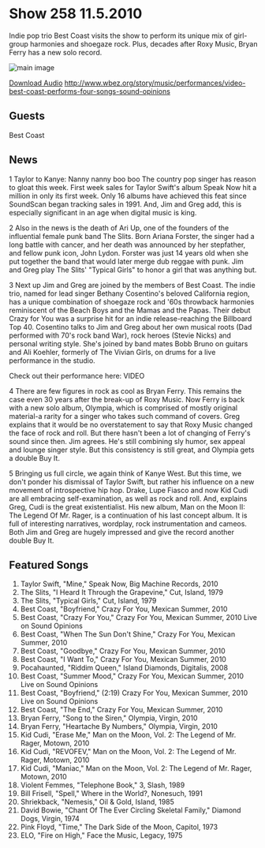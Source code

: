 # Show 258 11.5.2010
Indie pop trio Best Coast visits the show to perform its unique mix of girl-group harmonies and shoegaze rock. Plus, decades after Roxy Music, Bryan Ferry has a new solo record.

![main image](http://www.soundopinions.org/images/2010/bestcoast.jpg)

[Download Audio](http://audio.soundopinions.org/streams/2010/11/so_20101105.m3u)
http://www.wbez.org/story/music/performances/video-best-coast-performs-four-songs-sound-opinions

## Guests
Best Coast

## News
1 Taylor to Kanye: Nanny nanny boo boo
The country pop singer has reason to gloat this week. First week sales for Taylor Swift's album Speak Now hit a million in only its first week. Only 16 albums have achieved this feat since SoundScan began tracking sales in 1991. And, Jim and Greg add, this is especially significant in an age when digital music is king.

2 Also in the news is the death of Ari Up, one of the founders of the influential female punk band The Slits. Born Ariana Forster, the singer had a long battle with cancer, and her death was announced by her stepfather, and fellow punk icon, John Lydon. Forster was just 14 years old when she put together the band that would later merge dub reggae with punk. Jim and Greg play The Slits' "Typical Girls" to honor a girl that was anything but.

3 Next up Jim and Greg are joined by the members of Best Coast. The indie trio, named for lead singer Bethany Cosentino's beloved California region, has a unique combination of shoegaze rock and '60s throwback harmonies reminiscent of the Beach Boys and the Mamas and the Papas. Their debut Crazy for You was a surprise hit for an indie release-reaching the Billboard Top 40. Cosentino talks to Jim and Greg about her own musical roots (Dad performed with 70's rock band War), rock heroes (Stevie Nicks) and personal writing style. She's joined by band mates Bobb Bruno on guitars and Ali Koehler, formerly of The Vivian Girls, on drums for a live performance in the studio. 

Check out their performance here: VIDEO

4 There are few figures in rock as cool as Bryan Ferry. This remains the case even 30 years after the break-up of Roxy Music. Now Ferry is back with a new solo album, Olympia, which is comprised of mostly original material-a rarity for a singer who takes such command of covers. Greg explains that it would be no overstatement to say that Roxy Music changed the face of rock and roll. But there hasn't been a lot of changing of Ferry's sound since then. Jim agrees. He's still combining sly humor, sex appeal and lounge singer style. But this consistency is still great, and Olympia gets a double Buy It.

5 Bringing us full circle, we again think of Kanye West. But this time, we don't ponder his dismissal of Taylor Swift, but rather his influence on a new movement of introspective hip hop. Drake, Lupe Fiasco and now Kid Cudi are all embracing self-examination, as well as rock and roll. And, explains Greg, Cudi is the great existentialist. His new album, Man on the Moon II: The Legend Of Mr. Rager, is a continuation of his last concept album. It is full of interesting narratives, wordplay, rock instrumentation and cameos. Both Jim and Greg are hugely impressed and give the record another double Buy It.

## Featured Songs
1. Taylor Swift, "Mine," Speak Now, Big Machine Records, 2010
2. The Slits, "I Heard It Through the Grapevine," Cut, Island, 1979
3. The Slits, "Typical Girls," Cut, Island, 1979
4. Best Coast, "Boyfriend," Crazy For You, Mexican Summer, 2010
5. Best Coast, "Crazy For You," Crazy For You, Mexican Summer, 2010 Live on Sound Opinions
6. Best Coast, "When The Sun Don't Shine," Crazy For You, Mexican Summer, 2010
7. Best Coast, "Goodbye," Crazy For You, Mexican Summer, 2010
8. Best Coast, "I Want To," Crazy For You, Mexican Summer, 2010
9. Pocahaunted, "Riddim Queen," Island Diamonds, Digitalis, 2008
10. Best Coast, "Summer Mood," Crazy For You, Mexican Summer, 2010 Live on Sound Opinions
11. Best Coast, "Boyfriend," (2:19) Crazy For You, Mexican Summer, 2010 Live on Sound Opinions
12. Best Coast, "The End," Crazy For You, Mexican Summer, 2010
13. Bryan Ferry, "Song to the Siren," Olympia, Virgin, 2010
14. Bryan Ferry, "Heartache By Numbers," Olympia, Virgin, 2010
15. Kid Cudi, "Erase Me," Man on the Moon, Vol. 2: The Legend of Mr. Rager, Motown, 2010
16. Kid Cudi, "REVOFEV," Man on the Moon, Vol. 2: The Legend of Mr. Rager, Motown, 2010
17. Kid Cudi, "Maniac," Man on the Moon, Vol. 2: The Legend of Mr. Rager, Motown, 2010
18. Violent Femmes, "Telephone Book," 3, Slash, 1989
19. Bill Frisell, "Spell," Where in the World?, Nonesuch, 1991
20. Shriekback, "Nemesis," Oil & Gold, Island, 1985
21. David Bowie, "Chant Of The Ever Circling Skeletal Family," Diamond Dogs, Virgin, 1974
22. Pink Floyd, "Time," The Dark Side of the Moon, Capitol, 1973
23. ELO, "Fire on High," Face the Music, Legacy, 1975
